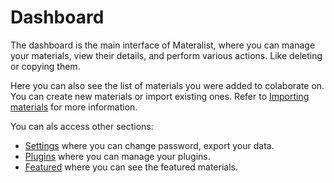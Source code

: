 # Dashboard

The dashboard is the main interface of Materalist, where you can manage your materials, view their details, and perform various actions.
Like deleting or copying them.

Here you can also see the list of materials you were added to colaborate on.
You can create new materials or import existing ones.
Refer to [Importing materials](editor/import.md) for more information.

You can als access other sections:

- [Settings](authentication.md) where you can change password, export your data.
- [Plugins](plugins.md) where you can manage your plugins.
- [Featured](material.md) where you can see the featured materials.